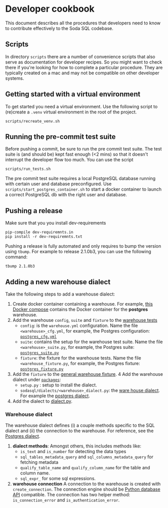 # Developer cookbook

This document describes all the procedures that developers need to know to 
contribute effectively to the Soda SQL codebase.

## Scripts

In directory `scripts` there are a number of convenience scripts that also 
serve as documentation for developer recipes.  So you might want to check there 
if you're looking for how to complete a particular procedure.  They are typically 
created on a mac and may not be compatible on other developer systems.

## Getting started with a virtual environment

To get started you need a virtual environment.  Use the following script 
to (re)create a `.venv` virtual environment in the root of the project. 

```
scripts/recreate_venv.sh
```

## Running the pre-commit test suite

Before pushing a commit, be sure to run the pre commit test suite.
The test suite is (and should be) kept fast enough (<2 mins) so that 
it doesn't interrupt the developer flow too much. You can use the script 

```
scripts/run_tests.sh
```

The pre commit test suite requires a local PostgreSQL database 
running with certain user and database preconfigured. Use 
`scripts/start_postgres_container.sh` to start a docker container to 
launch a correct PostgreSQL db with the right user and database.

## Pushing a release

Make sure that you you install dev-requirements
```shell
pip-compile dev-requiremnts.in
pip install -r dev-requiremnts.txt
```

Pushing a release is fully automated and only requires to bump the version using `tbump`. For example to release 2.1.0b3, you can use the following command:

```shell
tbump 2.1.0b3
```

## Adding a new warehouse dialect

Take the following steps to add a warehouse dialect:
1. Create docker container containing a warehouse. For example, 
   [this Docker compose](tests/postgres_container/docker-compose.yml) contains
   the Docker container for the **postgres** warehouse.
2. Add the warehouse `config`, `suite` and `fixture` to the [warehouse tests](tests/warehouses)
   - `config`: is the `warehouse.yml` configuration. Name the file
   `<warehouse>_cfg.yml`, for example, the Postgres configuration: 
     [`postgres_cfg.yml`](tests/warehouses/postgres_cfg.yml)
   - `suite`: contains the setup for the warehouse test suite. Name the file
   `<warehouse>_suite.py`, for example, the Postgres suite:
     [`postgres_suite.py`](tests/warehouses/postgres_suite.py)
   - `fixture`: the fixture for the warehouse tests. Name the file
   `<warehouse_fixture.py`, for example, the Postgres fixture:
     [`postgres_fixture.py`](tests/warehouses/postgres_fixture.py)
3. Add the `fixture` to the 
  [general warehouse fixture](tests/common/warehouse_fixture.py). 
4 Add the warehouse dialect under [`packages`](packages):
   - `setup.py` : setup to install the dialect.
   - `sodasql/dialects/<warehouse>_dialect.py`: the [ware house
     dialect](#warehouse-dialect).
  For example the [postgres dialect](packages/postgresql).
5. Add the dialect to [dialect.py](core/sodasql/scan/dialect.py).

### Warehouse dialect

The warehouse dialect defines (i) a couple methods specific to the SQL dialect
and (ii) the connection to the warehouse. For reference, see the 
[Postgres dialect](packages/postgresql/sodasql/dialect.py).

1. **dialect methods**:
   Amongst others, this includes methods like:
   - `is_text` and `is_number` for detecting the data types
   - `sql_tables_metadata_query` and `sql_columns_metadata_query` for 
   fetching metadata
   - `qualify_table_name` and `qualify_column_name` for the table and column
     name.
   - `sql_expr_` for some sql expressions.
2. **warehouse connection**
   A connection to the warehouse is created with `create_connection`. The
   connection engine should be 
   [Python database API](https://www.python.org/dev/peps/pep-0249/) compatible.
   The connection has two helper method: `is_connection_error`
   and `is_authentication_error`.
